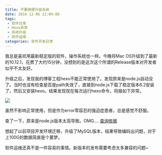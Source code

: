 ```yaml
---
title: 不要随便升级系统
date: 2016-12-06 22:04:08
tags: 
 - 软件日常
 - Hexo异常
 - 系统升级
 - 软件运维
categories: 软件开发日常
---
```


我总是喜欢用最新稳定版的软件，操作系统也一样。今晚将Mac OS升级到了最新的10.12.1，花费了大约15分钟，没想到的是这次这个所谓的Release版本对开发者似乎不太友好。

<!--more-->

升级之后，发现我的博客工程hexo不能正常使用了。发现原来是node.js自动没了。当时也没有检查是否是path失效了，直接到node.js下载了稳定版本6.2安装了，然后又安装hexo。结果发现现在每次运行hexo命令，将报如下异常。

![](http://o9z6i1a1s.bkt.clouddn.com/%E5%B1%8F%E5%B9%95%E5%BF%AB%E7%85%A7%202016-12-06%2022.04.22.png)

虽然不影响正常使用，但是作为error零容忍的强迫症患者，总是感觉不舒服。

查了一下，原来是node.js版本太高导致。OMG.... [查询依据](http://stackoverflow.com/questions/37507140/nodejs-error-module-version-mismatch-expected-48-got-46)

想起了以前项目开发环境迁移，升级了MySQL版本，结果导致编码出问题，对于上100G的数据简直是个噩梦。

软件运维还真不是一件容易的事情。新版本的发布需要考虑太多兼容的问题~

